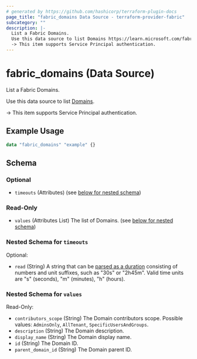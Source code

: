```yaml
---
# generated by https://github.com/hashicorp/terraform-plugin-docs
page_title: "fabric_domains Data Source - terraform-provider-fabric"
subcategory: ""
description: |-
  List a Fabric Domains.
  Use this data source to list Domains https://learn.microsoft.com/fabric/governance/domains.
  -> This item supports Service Principal authentication.
---
```


# fabric_domains (Data Source)

List a Fabric Domains.

Use this data source to list [Domains](https://learn.microsoft.com/fabric/governance/domains).

-> This item supports Service Principal authentication.

## Example Usage

```terraform
data "fabric_domains" "example" {}
```

<!-- schema generated by tfplugindocs -->
## Schema

### Optional

- `timeouts` (Attributes) (see [below for nested schema](#nestedatt--timeouts))

### Read-Only

- `values` (Attributes List) The list of Domains. (see [below for nested schema](#nestedatt--values))

<a id="nestedatt--timeouts"></a>

### Nested Schema for `timeouts`

Optional:

- `read` (String) A string that can be [parsed as a duration](https://pkg.go.dev/time#ParseDuration) consisting of numbers and unit suffixes, such as "30s" or "2h45m". Valid time units are "s" (seconds), "m" (minutes), "h" (hours).

<a id="nestedatt--values"></a>

### Nested Schema for `values`

Read-Only:

- `contributors_scope` (String) The Domain contributors scope. Possible values: `AdminsOnly`, `AllTenant`, `SpecificUsersAndGroups`.
- `description` (String) The Domain description.
- `display_name` (String) The Domain display name.
- `id` (String) The Domain ID.
- `parent_domain_id` (String) The Domain parent ID.

